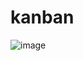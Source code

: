 # kanban

![image](https://user-images.githubusercontent.com/115968261/231730527-b5b70056-05ca-4b4f-a28b-41ab1f6941e5.png)
